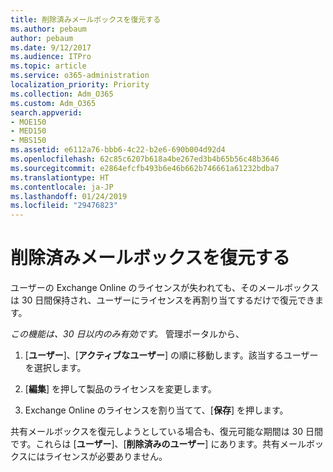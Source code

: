 ```yaml
---
title: 削除済みメールボックスを復元する
ms.author: pebaum
author: pebaum
ms.date: 9/12/2017
ms.audience: ITPro
ms.topic: article
ms.service: o365-administration
localization_priority: Priority
ms.collection: Adm_O365
ms.custom: Adm_O365
search.appverid:
- MOE150
- MED150
- MBS150
ms.assetid: e6112a76-bbb6-4c22-b2e6-690b004d92d4
ms.openlocfilehash: 62c85c6207b618a4be267ed3b4b65b56c48b3646
ms.sourcegitcommit: e2864efcfb493b6e46b662b746661a61232bdba7
ms.translationtype: HT
ms.contentlocale: ja-JP
ms.lasthandoff: 01/24/2019
ms.locfileid: "29476823"
---
```

# <a name="restore-a-deleted-mailbox"></a>削除済みメールボックスを復元する

ユーザーの Exchange Online のライセンスが失われても、そのメールボックスは 30 日間保持され、ユーザーにライセンスを再割り当てするだけで復元できます。
  
 *この機能は、30 日以内のみ有効です。* 管理ポータルから、 
  
1. [**ユーザー**]、[**アクティブなユーザー**] の順に移動します。該当するユーザーを選択します。 
    
2. [**編集**] を押して製品のライセンスを変更します。 
    
3. Exchange Online のライセンスを割り当てて、[**保存**] を押します。
    
共有メールボックスを復元しようとしている場合も、復元可能な期間は 30 日間です。これらは [**ユーザー**]、[**削除済みのユーザー**] にあります。共有メールボックスにはライセンスが必要ありません。 
  

